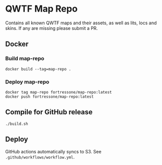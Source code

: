 # QWTF Map Repo

Contains all known QWTF maps and their assets, as well as lits, locs and skins. If any are missing please submit a PR.


## Docker

### Build map-repo

```
docker build --tag=map-repo .
```


### Deploy map-repo

```
docker tag map-repo fortressone/map-repo:latest
docker push fortressone/map-repo:latest
```


## Compile for GitHub release

    ./build.sh


## Deploy

GitHub actions automatically syncs to S3. See `.github/workflows/workflow.yml`.
